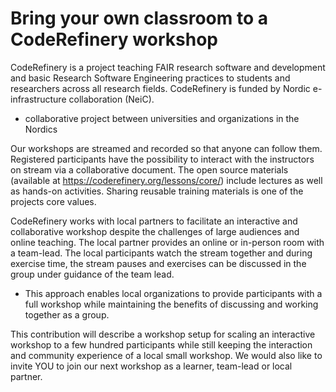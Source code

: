 # Bring your own classroom to a CodeRefinery workshop

CodeRefinery is a project teaching FAIR research software and development 
and basic Research Software Engineering practices to students and researchers across all research fields. CodeRefinery is funded by Nordic e-infrastructure collaboration (NeiC).

- collaborative project between universities and organizations in the Nordics

Our workshops are streamed and recorded so that anyone can follow them. Registered participants have the possibility to interact with the instructors on stream via a collaborative document. The open source materials (available at https://coderefinery.org/lessons/core/) include lectures as well as hands-on activities. Sharing reusable training materials is one of the projects core values.

CodeRefinery works with local partners to facilitate an interactive and collaborative workshop despite the challenges of large audiences and online teaching. The local partner provides an online or in-person room with a team-lead. The local participants watch the stream together and during exercise time, the stream pauses and exercises can be discussed in the group under guidance of the team lead.

- This approach enables local organizations to provide participants with a full workshop while maintaining the benefits of discussing and working together as a group.

This contribution will describe a workshop setup for scaling an interactive workshop to a few hundred participants while still keeping the interaction and community experience of a local small workshop. We would also like to invite YOU to join our next workshop as a learner, team-lead or local partner.

